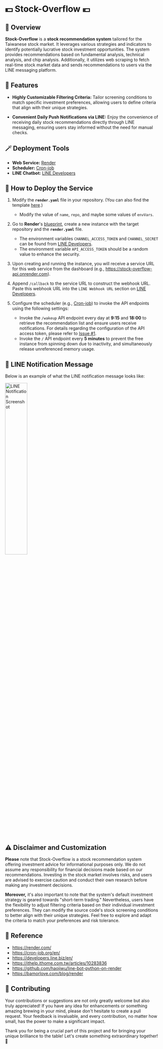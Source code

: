 # 💵 Stock-Overflow 💶


## 🔎 Overview
**Stock-Overflow** is a **stock recommendation system** tailored for the Taiwanese stock market. It leverages various strategies and indicators to identify potentially lucrative stock investment opportunities. The system provides recommendations based on fundamental analysis, technical analysis, and chip analysis. Additionally, it utilizes web scraping to fetch real-time stock market data and sends recommendations to users via the LINE messaging platform.


## 📌 Features
- **Highly Customizable Filtering Criteria:** Tailor screening conditions to match specific investment preferences, allowing users to define criteria that align with their unique strategies.

- **Convenient Daily Push Notifications via LINE:** Enjoy the convenience of receiving daily stock recommendations directly through LINE messaging, ensuring users stay informed without the need for manual checks.


## 🪄 Deployment Tools
- **Web Service:** [Render](https://render.com/)
- **Scheduler:** [Cron-job](https://cron-job.org/en/)
- **LINE Chatbot:** [LINE Developers](https://developers.line.biz/zh-hant/)


## 🔖 How to Deploy the Service
1. Modify the **`render.yaml`** file in your repository. (You can also find the template [here](https://github.com/haojiwu/line-bot-python-on-render).)
    - Modify the value of `name`, `repo`, and maybe some values of `envVars`.

2. Go to **Render**'s [blueprint](https://dashboard.render.com/blueprints), create a new instance with the target repository and the **`render.yaml`** file.
    - The environment variables `CHANNEL_ACCESS_TOKEN` and `CHANNEL_SECRET` can be found from [LINE Developers](https://developers.line.biz/zh-hant/).
    - The environment variable `API_ACCESS_TOKEN` should be a random value to enhance the security.

3. Upon creating and running the instance, you will receive a service URL for this web service from the dashboard (e.g., https://stock-overflow-api.onrender.com).

4. Append `/callback` to the service URL to construct the webhook URL. Paste this webhook URL into the `LINE Webhook URL` section on [LINE Developers](https://developers.line.biz/zh-hant/).

5. Configure the scheduler (e.g., [Cron-job](https://cron-job.org/en/)) to invoke the API endpoints using the following settings:
    - Invoke the `/wakeup` API endpoint every day at **9:15** and **18:00** to retrieve the recommendation list and ensure users receive notifications. For details regarding the configuration of the API access token, please refer to [Issue #1](https://github.com/yujunkuo/Stock-Overflow/issues/1).
    - Invoke the `/` API endpoint every **5 minutes** to prevent the free instance from spinning down due to inactivity, and simultaneously release unreferenced memory usage.


## 💬 LINE Notification Message
Below is an example of what the LINE notification message looks like:

<img src="line_notification.jpg" alt="LINE Notification Screenshot" width="38%"/>


## ⚠️ Disclaimer and Customization
**Please** note that Stock-Overflow is a stock recommendation system offering investment advice for informational purposes only. We do not assume any responsibility for financial decisions made based on our recommendations. Investing in the stock market involves risks, and users are advised to exercise caution and conduct their own research before making any investment decisions.

**Moreover,** it's also important to note that the system's default investment strategy is geared towards "short-term trading." Nevertheless, users have the flexibility to adjust filtering criteria based on their individual investment preferences. They can modify the source code's stock screening conditions to better align with their unique strategies. Feel free to explore and adapt the criteria to match your preferences and risk tolerance.


## 🧷 Reference
- https://render.com/
- https://cron-job.org/en/
- https://developers.line.biz/en/
- https://ithelp.ithome.com.tw/articles/10283836
- https://github.com/haojiwu/line-bot-python-on-render
- https://bamorlove.com/blog/render


## 🧸 Contributing
Your contributions or suggestions are not only greatly welcome but also truly appreciated! If you have any idea for enhancements or something amazing brewing in your mind, please don't hesitate to create a pull request. Your feedback is invaluable, and every contribution, no matter how small, has the power to make a significant impact.

Thank you for being a crucial part of this project and for bringing your unique brilliance to the table! Let's create something extraordinary together! 🎉
